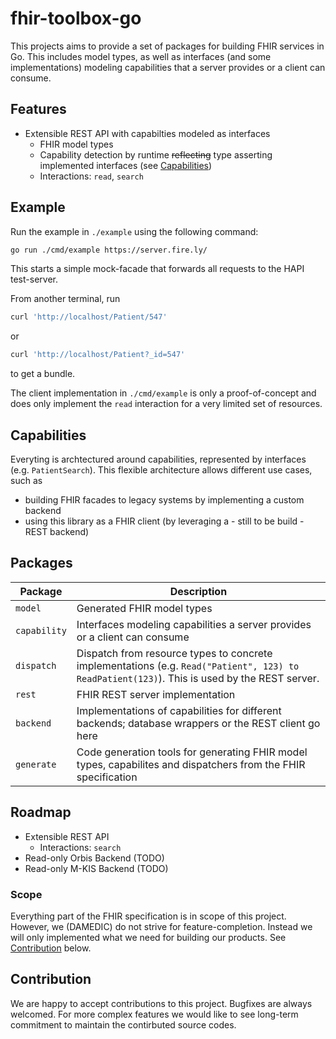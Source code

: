 # fhir-toolbox-go

This projects aims to provide a set of packages for building FHIR services in Go.
This includes model types, as well as interfaces (and some implementations) modeling capabilities that a server provides or a client can consume.

## Features

- Extensible REST API with capabilties modeled as interfaces
  - FHIR model types
  - Capability detection by runtime ~~reflecting~~ type asserting implemented interfaces (see [Capabilities](#capabilities))
  - Interactions: `read`,  `search`

## Example

Run the example in `./example` using the following command:

```sh
go run ./cmd/example https://server.fire.ly/
```

This starts a simple mock-facade that forwards all requests to the HAPI test-server.

From another terminal, run

```sh
curl 'http://localhost/Patient/547'
```
or
```sh
curl 'http://localhost/Patient?_id=547'
```
to get a bundle.

The client implementation in `./cmd/example` is only a proof-of-concept and does only implement the `read` interaction for a very limited set of resources.

## Capabilities

Everyting is archtectured around capabilities, represented by interfaces (e.g. `PatientSearch`).
This flexible architecture allows different use cases, such as

- building FHIR facades to legacy systems by implementing a custom backend
- using this library as a FHIR client (by leveraging a - still to be build - REST backend)

## Packages

| Package      | Description                                                                                                                                  |
| ------------ | -------------------------------------------------------------------------------------------------------------------------------------------- |
| `model`      | Generated FHIR model types                                                                                                                   |
| `capability` | Interfaces modeling capabilities a server provides or a client can consume                                                                   |
| `dispatch`   | Dispatch from resource types to concrete implementations (e.g. `Read("Patient", 123) to ReadPatient(123)`). This is used by the REST server. |
| `rest`       | FHIR REST server implementation                                                                                                              |
| `backend`    | Implementations of capabilities for different backends; database wrappers or the REST client go here                                         |
| `generate`   | Code generation tools for generating FHIR model types, capabilites and dispatchers from the FHIR specification                               |

## Roadmap

- Extensible REST API
  - Interactions: `search`
- Read-only Orbis Backend (TODO)
- Read-only M-KIS Backend (TODO)

### Scope

Everything part of the FHIR specification is in scope of this project.
However, we (DAMEDIC) do not strive for feature-completion.
Instead we will only implemented what we need for building our products.
See [Contribution](#contribution) below.

## Contribution

We are happy to accept contributions to this project.
Bugfixes are always welcomed.
For more complex features we would like to see long-term commitment to maintain the contirbuted source codes.
